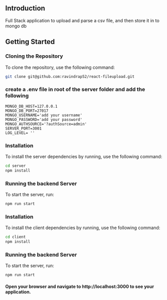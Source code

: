 ## Introduction
Full Stack application to upload and parse a csv file, and then store it in to mongo db

## Getting Started

### Cloning the Repository
To clone the repository, use the following command:
```bash
git clone git@github.com:ravindrap52/react-fileupload.git
```
### create a .env file in root of the server folder and add the following
```
MONGO_DB_HOST=127.0.0.1
MONGO_DB_PORT=27017 
MONGO_USERNAME='add your username'
MONGO_PASSWORD='add your password'
MONGO_AUTHSOURCE='?authSource=admin'
SERVER_PORT=3001
LOG_LEVEL= ''
```

### Installation
To install the server dependencies by running, use the following command:
```bash
cd server
npm install
```
### Running the backend Server
To start the server, run:
```bash
npm run start
```
### Installation
To install the client dependencies by running, use the following command:
```bash
cd client
npm install
```
### Running the backend Server
To start the server, run:
```bash
npm run start
```
#### Open your browser and navigate to http://localhost:3000 to see your application.

